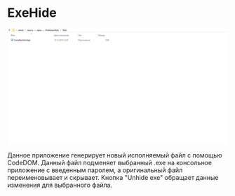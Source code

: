# ExeHide
![](ExeHideWorkGif.gif)

Данное приложение генерирует новый исполняемый файл с помощью CodeDOM. Данный файл подменяет выбранный .exe на консольное приложение с введенным паролем, а оригинальный файл переименовывает и скрывает. Кнопка "Unhide exe" обращает данные изменения для выбранного файла.

